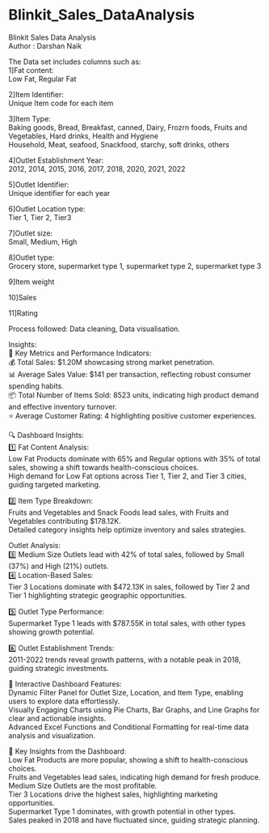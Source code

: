 # Blinkit_Sales_DataAnalysis
Blinkit Sales Data Analysis
<br>
Author : Darshan Naik

The Data set includes columns such as:
<br>
1]Fat content:
<br>
  Low Fat, Regular Fat
<br>

2]Item Identifier: 
<br>
    Unique Item code for each item
    <br>
    
3]Item Type:
<br>
    Baking goods, Bread, Breakfast, canned, Dairy, Frozrn foods, Fruits and Vegetables, Hard drinks, Health and Hygiene
    <br>
    Household, Meat, seafood, Snackfood, starchy, soft drinks, others
    <br>
    
4]Outlet Establishment Year:
<br>
    2012, 2014, 2015, 2016, 2017, 2018, 2020, 2021, 2022
    <br>
    
5]Outlet Identifier:
<br>
    Unique identifier for each year
    <br>
    
6]Outlet Location type:
<br>
    Tier 1, Tier 2, Tier3
    <br>
    
7]Outlet size:
<br>
    Small, Medium, High
    <br>
    
8]Outlet type:
<br>
    Grocery store, supermarket type 1, supermarket type 2, supermarket type 3
    <br>
    
9]Item weight
<br>

10]Sales
<br>

11]Rating
<br>

Process followed:
Data cleaning, Data visualisation.
<br>

Insights:
<br>
🔑 Key Metrics and Performance Indicators:
<br>
💰 Total Sales: $1.20M showcasing strong market penetration.
<br>
📊 Average Sales Value: $141 per transaction, reflecting robust consumer spending habits.
<br>
📦 Total Number of Items Sold: 8523 units, indicating high product demand and effective inventory turnover.
<br>
⭐ Average Customer Rating: 4 highlighting positive customer experiences.
<br>

🔍 Dashboard Insights:
<br>
1️⃣ Fat Content Analysis:
<br>
Low Fat Products dominate with 65% and Regular options with 35% of total sales, showing a shift towards health-conscious choices.
<br>
High demand for Low Fat options across Tier 1, Tier 2, and Tier 3 cities, guiding targeted marketing.
<br>

2️⃣ Item Type Breakdown:
<br>
Fruits and Vegetables and Snack Foods lead sales, with Fruits and Vegetables contributing $178.12K.
<br>
Detailed category insights help optimize inventory and sales strategies.
<br>

Outlet Analysis:
<br>
3️⃣ Medium Size Outlets lead with 42% of total sales, followed by Small (37%) and High (21%) outlets.
<br>
4️⃣ Location-Based Sales:
<br>
Tier 3 Locations dominate with $472.13K in sales, followed by Tier 2 and Tier 1 highlighting strategic geographic opportunities.
<br>

5️⃣ Outlet Type Performance:
<br>
Supermarket Type 1 leads with $787.55K in total sales, with other types showing growth potential.
<br>

6️⃣ Outlet Establishment Trends:
<br>
2011-2022 trends reveal growth patterns, with a notable peak in 2018, guiding strategic investments.
<br>

🎨 Interactive Dashboard Features:
<br>
Dynamic Filter Panel for Outlet Size, Location, and Item Type, enabling users to explore data effortlessly.
<br>
Visually Engaging Charts using Pie Charts, Bar Graphs, and Line Graphs for clear and actionable insights.
<br>
Advanced Excel Functions and Conditional Formatting for real-time data analysis and visualization.
<br>

🔎 Key Insights from the Dashboard:
<br>
Low Fat Products are more popular, showing a shift to health-conscious choices.
<br>
Fruits and Vegetables lead sales, indicating high demand for fresh produce.
<br>
Medium Size Outlets are the most profitable.
<br>
Tier 3 Locations drive the highest sales, highlighting marketing opportunities.
<br>
Supermarket Type 1 dominates, with growth potential in other types.
<br>
Sales peaked in 2018 and have fluctuated since, guiding strategic planning.
<br>
